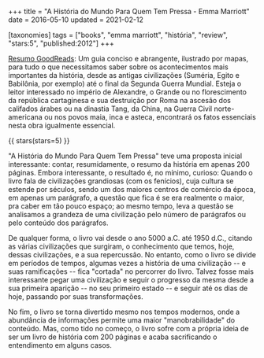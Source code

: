 +++
title = "A História do Mundo Para Quem Tem Pressa - Emma Marriott"
date = 2016-05-10
updated = 2021-02-12

[taxonomies]
tags = ["books", "emma marriott", "história", "review", "stars:5",
"published:2012"]
+++

[Resumo GoodReads](https://www.goodreads.com/book/show/25543485-a-hist-ria-do-mundo-para-quem-tem-pressa):
Um guia conciso e abrangente, ilustrado por mapas, para tudo o que
necessitamos saber sobre os acontecimentos mais importantes da história, desde
as antigas civilizações (Suméria, Egito e Babilônia, por exemplo) até o final
da Segunda Guerra Mundial. Esteja o leitor interessado no império de
Alexandre, o Grande ou no florescimento da república cartaginesa e sua
destruição por Roma na ascesão dos califados árabes ou na dinastia Tang, da
China, na Guerra Civil norte-americana ou nos povos maia, inca e asteca,
encontrará os fatos essenciais nesta obra igualmente essencial.

<!-- more -->

{{ stars(stars=5) }}

"A História do Mundo Para Quem Tem Pressa" teve uma proposta inicial
interessante: contar, resumidamente, o resumo da história em apenas 200
páginas. Embora interessante, o resultado é, no mínimo, curioso: Quando o
livro fala de civilizações grandiosas (com os fenícios), cuja cultura se
estende por séculos, sendo um dos maiores centros de comércio da época, em
apenas um parágrafo, a questão que fica é se era realmente o maior, pra caber
em tão pouco espaço; ao mesmo tempo, leva a questão se analisamos a grandeza
de uma civilização pelo número de parágrafos ou pelo conteúdo dos parágrafos.

De qualquer forma, o livro vai desde o ano 5000 a.C. até 1950 d.C., citando as
várias civilizações que surgiram, o conhecimento que temos, hoje, dessas
civilizações, e a sua repercussão. No entanto, como o livro se divide em
períodos de tempos, algumas vezes a história de uma civilização -- e suas
ramificações -- fica "cortada" no percorrer do livro. Talvez fosse mais
interessante pegar uma civilização e seguir o progresso da mesma desde a sua
primeira aparição -- no seu primeiro estado -- e seguir até os dias de hoje,
passando por suas transformações.

No fim, o livro se torna divertido mesmo nos tempos modernos, onde a
abundância de informações permite uma maior "manobrabilidade" do conteúdo.
Mas, como tido no começo, o livro sofre com a própria ideia de ser um livro de
história com 200 páginas e acaba sacrificando o entendimento em alguns casos.

<!-- 
vim:spelllang=pt:
-->
